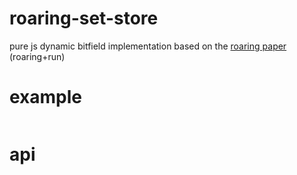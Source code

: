 # roaring-set-store

pure js dynamic bitfield implementation based on the [roaring paper][]
(roaring+run)

[roaring paper]: https://arxiv.org/pdf/1603.06549.pdf

# example

``` js
```

# api
